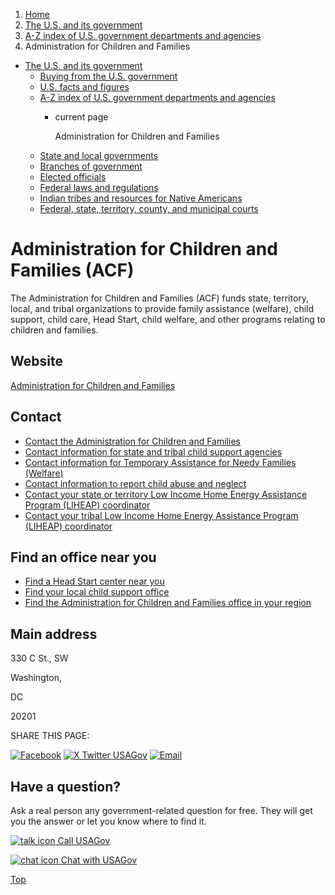 1. [Home](/)
2. [The U.S. and its government](/about-the-us)
3. [A-Z index of U.S. government departments and agencies](/agency-index)
4. Administration for Children and Families

* [The U.S. and its government](/about-the-us)
  + [Buying from the U.S. government](/buy-from-government)
  + [U.S. facts and figures](/facts-figures)
  + [A-Z index of U.S. government departments and agencies](/agency-index)
    - current page

      Administration for Children and Families
  + [State and local governments](/state-local-governments)
  + [Branches of government](/branches-of-government)
  + [Elected officials](/elected-officials)
  + [Federal laws and regulations](/laws-and-regulations)
  + [Indian tribes and resources for Native Americans](/tribes)
  + [Federal, state, territory, county, and municipal courts](/courts)

Administration for Children and Families
(ACF)
==============================================

The Administration for Children and Families (ACF) funds state, territory, local, and tribal organizations to provide family assistance (welfare), child support, child care, Head Start, child welfare, and other programs relating to children and families.

Website
-------

[Administration for Children and Families](https://www.acf.hhs.gov/)

Contact
-------

* [Contact the Administration for Children and Families](https://www.acf.hhs.gov/about/contact-us)
* [Contact information for state and tribal child support agencies](https://www.acf.hhs.gov/css/map/state-and-tribal-child-support-agency-contacts)
* [Contact information for Temporary Assistance for Needy Families (Welfare)](https://www.acf.hhs.gov/ofa/map/about/help-families)
* [Contact information to report child abuse and neglect](https://www.childwelfare.gov/topics/responding/reporting/how/)
* [Contact your state or territory Low Income Home Energy Assistance Program (LIHEAP) coordinator](https://www.acf.hhs.gov/ocs/map/liheap-map-state-and-territory-contact-listing)
* [Contact your tribal Low Income Home Energy Assistance Program (LIHEAP) coordinator](https://www.acf.hhs.gov/ocs/map/liheap-map-tribal-contact-listing)

Find an office near you
-----------------------

* [Find a Head Start center near you](https://eclkc.ohs.acf.hhs.gov/center-locator)
* [Find your local child support office](https://headstart.gov/)
* [Find the Administration for Children and Families office in your region](https://www.acf.hhs.gov/about/contact-us)

Main address
------------

330 C St., SW
  

Washington,

DC

20201

SHARE THIS PAGE:

[![Facebook](/themes/custom/usagov/images/social-media-icons/Facebook_Icon.svg)](https://www.facebook.com/sharer/sharer.php?u=https://www.usa.gov/agencies/administration-for-children-and-families&v=3)
[![X Twitter USAGov](/themes/custom/usagov/images/social-media-icons/X_Twitter_Icon.svg?version=2)](https://twitter.com/intent/tweet?source=webclient&text=https://www.usa.gov/agencies/administration-for-children-and-families)
[![Email](/themes/custom/usagov/images/social-media-icons/Email_Icon.svg?version=2)](mailto:?subject=https://www.usa.gov/agencies/administration-for-children-and-families)

Have a question?
----------------

Ask a real person any government-related question for free. They will get you the answer or let you know where to find it.

[![talk icon](/themes/custom/usagov/images/ICONS_talk.png)
Call USAGov](/phone)

[![chat icon](/themes/custom/usagov/images/ICONS_chat.png)
Chat with USAGov](/chat)

[Top](#main-content)
